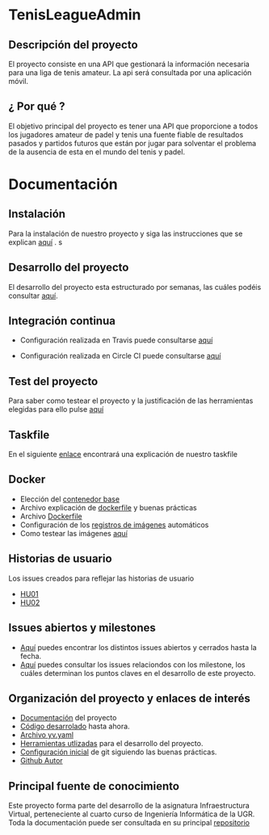 # TenisLeagueAdmin

## Descripción del proyecto
El proyecto consiste en una API que gestionará la información necesaria para una liga de tenis amateur. La api será consultada por una aplicación móvil.

## ¿ Por qué ?
El objetivo principal del proyecto es tener una API que proporcione a todos los jugadores amateur de padel y tenis una fuente fiable de resultados pasados y partidos futuros que están por jugar para solventar el problema de la ausencia de esta en el mundo del tenis y padel. 


# Documentación


## Instalación
Para la instalación de nuestro proyecto y siga las instrucciones que se explican [aquí](/docs/guiaInstalacion.md) .
s

## Desarrollo del proyecto
El desarrollo del proyecto esta estructurado por semanas, las cuáles podéis consultar [aquí](/docs/pasos.md). 


## Integración continua

+  Configuración realizada en Travis puede consultarse [aquí](/docs/travis.md)


+  Configuración realizada en Circle CI  puede consultarse [aquí](/docs/circleci.md)


## Test del proyecto
Para saber como testear el proyecto y la justificación de las herramientas elegidas para ello pulse [aquí](/docs/correctoTesteo.md)


## Taskfile
En el siguiente [enlace](/docs/taskfile.md) encontrará una explicación de nuestro taskfile 

## Docker

* Elección del [contenedor base](/docs/contenedorBase.md)
* Archivo explicación de [dockerfile](/docs/expDockerfile.md) y buenas prácticas
* Archivo [Dockerfile](/Dockerfile)
* Configuración de los [registros de imágenes](/docs/dockerRegistry.md) automáticos
* Como testear las imágenes [aquí](/docs/correctoTesteo.md)

## Historias de usuario
Los issues creados para reflejar las historias de usuario 

+  [HU01](https://github.com/antOnioOnio/TenisLeagueAdmin/issues/3) 
+  [HU02](https://github.com/antOnioOnio/TenisLeagueAdmin/issues/4) 

## Issues abiertos y milestones
+ [Aquí](https://github.com/antOnioOnio/TenisLeagueAdmin/issues) puedes encontrar los distintos issues abiertos y cerrados hasta la fecha.
+ [Aquí](https://github.com/antOnioOnio/TenisLeagueAdmin/milestones) puedes consultar los issues relaciondos con los milestone, los cuáles determinan los puntos claves en el desarrollo de este proyecto.

## Organización del proyecto y enlaces de interés

- [Documentación](https://github.com/antOnioOnio/TenisLeagueAdmin/tree/master/docs) del proyecto
- [Código desarrolado](/src/models/match.ts) hasta ahora.
- [Archivo yv.yaml](https://github.com/antOnioOnio/TenisLeagueAdmin/blob/master/iv.yaml)
- [Herramientas utlizadas](/docs/herramientas.md) para el desarrollo del proyecto.
- [Configuración inicial](/docs/usogit.md) de git siguiendo las buenas prácticas.
- [Github Autor](https://github.com/antOnioOnio)


## Principal fuente de conocimiento
Este proyecto forma parte del desarrollo de la asignatura Infraestructura Virtual, perteneciente al cuarto curso de Ingeniería Informática de la UGR. Toda la documentación puede ser consultada en su principal [repositorio](https://github.com/JJ/IV-20-21) 